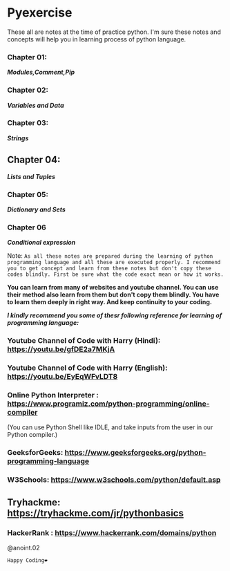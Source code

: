 # Pyexercise

These all are notes at the time of practice python. I'm sure these notes and concepts will help you in learning process of python language. 

### Chapter 01: 
***Modules,Comment,Pip***

### Chapter 02: 
***Variables and Data***

### Chapter 03: 
***Strings***

## Chapter 04: 
***Lists and Tuples***

### Chapter 05: 
***Dictionary and Sets***

### Chapter 06 
***Conditional expression***



Note: 
```As all these notes are prepared during the learning of python programming language and all these are executed properly. I recommend you to get concept and learn from these notes but don't copy these codes blindly. First be sure what the code exact mean or how it works.```

**You can learn from many of websites and youtube channel. You can use their method also learn from them but don't copy them blindly. You have to learn them deeply in right way. And keep continuity to your coding.**

***I kindly recommend you some of thesr following reference for learning of programming language:***
### Youtube Channel of Code with Harry (Hindi): https://youtu.be/gfDE2a7MKjA
### Youtube Channel of Code with Harry (English): https://youtu.be/EyEqWFvLDT8
### Online Python Interpreter : https://www.programiz.com/python-programming/online-compiler
   (<bold>You can use Python Shell like IDLE, and take inputs from the user in our Python compiler.</bold>)
### GeeksforGeeks: https://www.geeksforgeeks.org/python-programming-language
### W3Schools: https://www.w3schools.com/python/default.asp
## Tryhackme: https://tryhackme.com/jr/pythonbasics
### HackerRank : https://www.hackerrank.com/domains/python

@anoint.02

``Happy Coding❤️``
